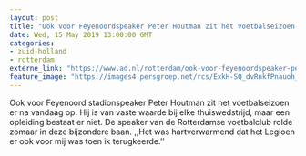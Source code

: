 ```yaml
---
layout: post
title: "Ook voor Feyenoordspeaker Peter Houtman zit het voetbalseizoen erop"
date: Wed, 15 May 2019 13:00:00 GMT
categories: 
- zuid-holland 
- rotterdam 
externe_link: "https://www.ad.nl/rotterdam/ook-voor-feyenoordspeaker-peter-houtman-zit-het-voetbalseizoen-erop~aa2a32b8/"
feature_image: "https://images4.persgroep.net/rcs/ExkH-SQ_dvRnkfPnauoh_k6x6S0/diocontent/148330518/_fitwidth/400/?appId=21791a8992982cd8da851550a453bd7f&quality=0.7"
---
```


Ook voor Feyenoord stadionspeaker Peter Houtman zit het voetbalseizoen er na vandaag op. Hij is van vaste waarde bij elke thuiswedstrijd, maar een opleiding bestaat er niet. De speaker van de Rotterdamse voetbalclub rolde zomaar in deze bijzondere baan. ,,Het was hartverwarmend dat het Legioen er ook voor mij was toen ik terugkeerde.’’
